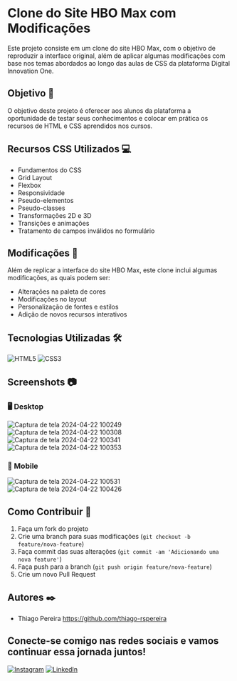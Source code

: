 # Clone do Site HBO Max com Modificações

Este projeto consiste em um clone do site HBO Max, com o objetivo de reproduzir a interface original, além de aplicar algumas modificações com base nos temas abordados ao longo das aulas de CSS da plataforma Digital Innovation One.

## Objetivo 🚀

O objetivo deste projeto é oferecer aos alunos da plataforma a oportunidade de testar seus conhecimentos e colocar em prática os recursos de HTML e CSS aprendidos nos cursos.

## Recursos CSS Utilizados 💻

- Fundamentos do CSS
- Grid Layout
- Flexbox
- Responsividade
- Pseudo-elementos
- Pseudo-classes
- Transformações 2D e 3D
- Transições e animações
- Tratamento de campos inválidos no formulário

## Modificações 🎨

Além de replicar a interface do site HBO Max, este clone inclui algumas modificações, as quais podem ser:

- Alterações na paleta de cores
- Modificações no layout
- Personalização de fontes e estilos
- Adição de novos recursos interativos

## Tecnologias Utilizadas 🛠️

  ![HTML5](https://img.shields.io/badge/-HTML5-E34F26?style=flat-square&logo=html5&logoColor=white)
  ![CSS3](https://img.shields.io/badge/-CSS3-1572B6?style=flat-square&logo=css3)

## Screenshots 📷

### 🖥️ Desktop
![Captura de tela 2024-04-22 100249](https://github.com/thiago-rspereira/clone-site-hbo-max/assets/133459464/f0a0ac40-9e20-4053-b215-d404e0e9cd46)
![Captura de tela 2024-04-22 100308](https://github.com/thiago-rspereira/clone-site-hbo-max/assets/133459464/b77b25a3-c380-4c2c-bc54-78846e48b12a)
![Captura de tela 2024-04-22 100341](https://github.com/thiago-rspereira/clone-site-hbo-max/assets/133459464/892dcf66-2997-4bc2-8d5c-0af2cd8996fd)
![Captura de tela 2024-04-22 100353](https://github.com/thiago-rspereira/clone-site-hbo-max/assets/133459464/2f9bc839-3c32-41d9-ae9a-9414d8bc448f)


### 📱 Mobile
![Captura de tela 2024-04-22 100531](https://github.com/thiago-rspereira/clone-site-hbo-max/assets/133459464/e35b760b-101a-4fbb-a5be-9fb5ab4577ef)
![Captura de tela 2024-04-22 100426](https://github.com/thiago-rspereira/clone-site-hbo-max/assets/133459464/c417f783-1cdf-497b-a941-424991eec71e)



## Como Contribuir 🤝

1. Faça um fork do projeto
2. Crie uma branch para suas modificações (`git checkout -b feature/nova-feature`)
3. Faça commit das suas alterações (`git commit -am 'Adicionando uma nova feature'`)
4. Faça push para a branch (`git push origin feature/nova-feature`)
5. Crie um novo Pull Request

## Autores ✒️

- Thiago Pereira https://github.com/thiago-rspereira

## Conecte-se comigo nas redes sociais e vamos continuar essa jornada juntos!

[![Instagram](https://img.shields.io/badge/-Instagram-E4405F?style=flat-square&logo=instagram&logoColor=white)](https://instagram.com/trspereira)
[![LinkedIn](https://img.shields.io/badge/-LinkedIn-0077B5?style=flat-square&logo=linkedin&logoColor=white)](https://www.linkedin.com/in/trspereira)
